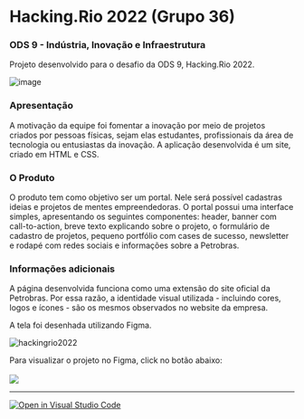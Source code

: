 # Hacking.Rio 2022 (Grupo 36)
<h3>ODS 9 - Indústria, Inovação e Infraestrutura</h3>

Projeto desenvolvido para o desafio da ODS 9, Hacking.Rio 2022.

![image](https://user-images.githubusercontent.com/87051404/204050252-b0315fc9-8d30-4142-aa5a-7e5cf1eb3614.png)

### Apresentação

A motivação da equipe foi fomentar a inovação por meio de projetos criados por pessoas físicas, sejam elas estudantes, profissionais da área de tecnologia ou entusiastas da inovação. A aplicação desenvolvida é um site, criado em HTML e CSS.

### O Produto

O produto tem como objetivo ser um portal. Nele será possível cadastras ideias e projetos de mentes empreendedoras. O portal possui uma interface simples, apresentando os seguintes componentes: header, banner com call-to-action, breve texto explicando sobre o projeto, o formulário de cadastro de projetos, pequeno portfólio com cases de sucesso, newsletter e rodapé com redes sociais e informações sobre a Petrobras. 

### Informações adicionais

A página desenvolvida funciona como uma extensão do site oficial da Petrobras. Por essa razão, a identidade visual utilizada - incluindo cores, logos e ícones - são os mesmos observados no website da empresa. 

A tela foi desenhada utilizando Figma. 

![hackingrio2022](https://user-images.githubusercontent.com/87051404/204050831-8733d63c-7e63-4c28-9f2d-0e2d729f40a9.png)

Para visualizar o projeto no Figma, click no botão abaixo:
<br>
<br>
<a href="https://www.figma.com/proto/IiWNiy7nXnphnE5xvudFe3/grupo36-portal-do-inovador?page-id=13%3A241&node-id=13%3A242&viewport=718%2C473%2C0.26&scaling=min-zoom](https://www.figma.com/proto/IiWNiy7nXnphnE5xvudFe3/grupo36-portal-do-inovador?page-id=13%3A241&node-id=13%3A242&viewport=718%2C473%2C0.26&scaling=min-zoom" target="_blank"><img src="https://img.shields.io/badge/Figma-0076C6?style=for-the-badge&logo=figma&logoColor=white"></a>

<hr>

[![Open in Visual Studio Code](https://classroom.github.com/assets/open-in-vscode-c66648af7eb3fe8bc4f294546bfd86ef473780cde1dea487d3c4ff354943c9ae.svg)](https://classroom.github.com/online_ide?assignment_repo_id=8362809&assignment_repo_type=AssignmentRepo)
